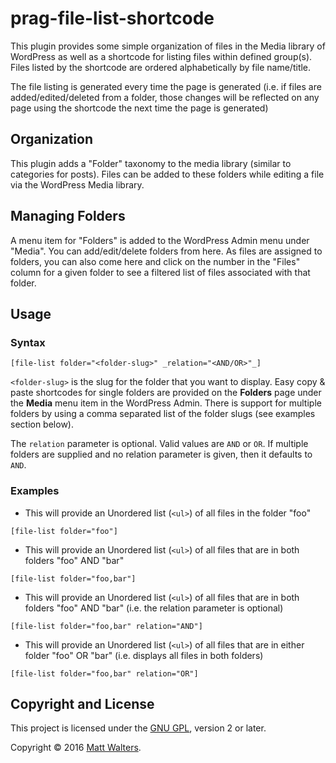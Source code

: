# prag-file-list-shortcode
This plugin provides some simple organization of files in the Media library of WordPress as well as a shortcode for listing files within defined group(s).  Files listed by the shortcode are ordered alphabetically by file name/title.

The file listing is generated every time the page is generated (i.e. if files are added/edited/deleted from a folder, those changes will be reflected on any page using the shortcode the next time the page is generated)

## Organization
This plugin adds a "Folder" taxonomy to the media library (similar to categories for posts).  Files can be added to these folders while editing a file via the WordPress Media library.

## Managing Folders
A menu item for "Folders" is added to the WordPress Admin menu under "Media".  You can add/edit/delete folders from here.  As files are assigned to folders, you can also come here and click on the number in the "Files" column for a given folder to see a filtered list of files associated with that folder.

## Usage

### Syntax
`[file-list folder="<folder-slug>" _relation="<AND/OR>"_]`

`<folder-slug>` is the slug for the folder that you want to display.  Easy copy & paste shortcodes for single folders are provided on the **Folders** page under the **Media** menu item in the WordPress Admin.  There is support for multiple folders by using a comma separated list of the folder slugs (see examples section below).

The `relation` parameter is optional.  Valid values are `AND` or `OR`.  If multiple folders are supplied and no relation parameter is given, then it defaults to `AND`.

### Examples
- This will provide an Unordered list (`<ul>`) of all files in the folder "foo"

`[file-list folder="foo"]`

- This will provide an Unordered list (`<ul>`) of all files that are in both folders "foo" AND "bar"

`[file-list folder="foo,bar"]`

- This will provide an Unordered list (`<ul>`) of all files that are in both folders "foo" AND "bar" (i.e. the relation parameter is optional)

`[file-list folder="foo,bar" relation="AND"]`

- This will provide an Unordered list (`<ul>`) of all files that are in either folder "foo" OR "bar" (i.e. displays all files in both folders)

`[file-list folder="foo,bar" relation="OR"]`

## Copyright and License

This project is licensed under the [GNU GPL](http://www.gnu.org/licenses/old-licenses/gpl-2.0.html), version 2 or later.

Copyright &copy; 2016 [Matt Walters](http://www.mattwalters.net).

